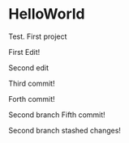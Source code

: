 # HelloWorld
Test. First project

First Edit!

Second edit

Third commit!

Forth commit!

Second branch Fifth commit!

Second branch stashed changes!